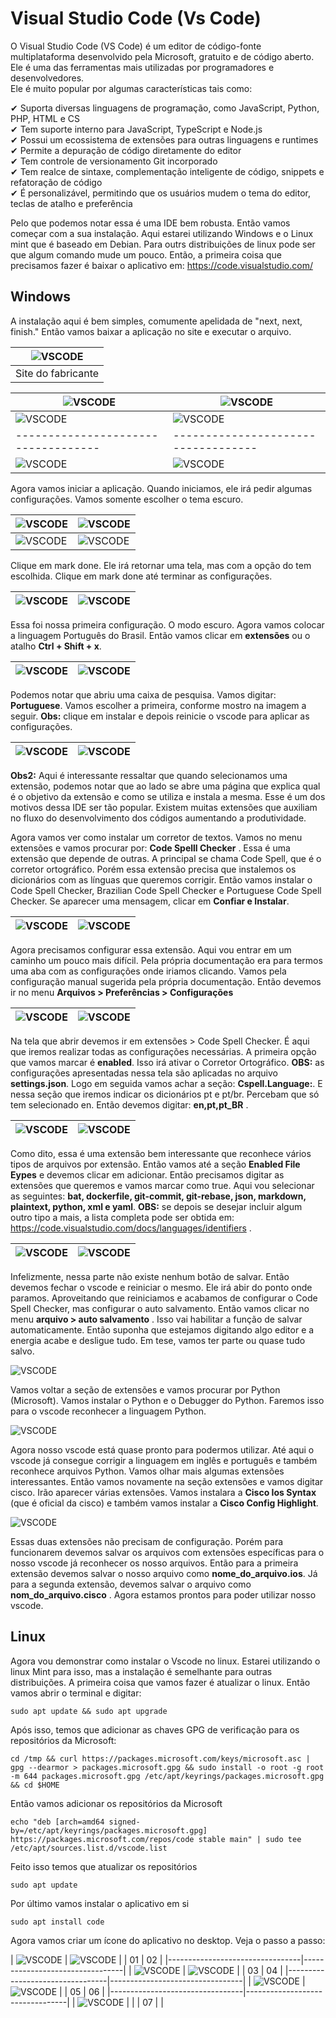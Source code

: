 # Visual Studio Code (Vs Code)

O Visual Studio Code (VS Code) é um editor de código-fonte multiplataforma desenvolvido pela Microsoft, gratuito e de código aberto. Ele é uma das ferramentas mais utilizadas por programadores e desenvolvedores.  
Ele é muito popular por algumas características tais como: 

✔ Suporta diversas linguagens de programação, como JavaScript, Python, PHP, HTML e CS  
✔ Tem suporte interno para JavaScript, TypeScript e Node.js   
✔ Possui um ecossistema de extensões para outras linguagens e runtimes   
✔ Permite a depuração de código diretamente do editor   
✔ Tem controle de versionamento Git incorporado   
✔ Tem realce de sintaxe, complementação inteligente de código, snippets e refatoração de código  
✔ É personalizável, permitindo que os usuários mudem o tema do editor, teclas de atalho e preferência  

Pelo que podemos notar essa é uma IDE bem robusta. Então vamos começar com a sua instalação. Aqui estarei utilizando Windows e o Linux mint que é baseado em Debian. Para outrs distribuições de linux pode ser que algum comando mude um pouco. Então, a primeira coisa que precisamos fazer é baixar o aplicativo em: https://code.visualstudio.com/  

## Windows

A instalação aqui é bem simples, comumente apelidada de "next, next, finish." Então vamos baixar a aplicação no site e executar o arquivo.  

| ![VSCODE](Imagens/Windows/01.png) |
|-----------------------------------|   
| Site do fabricante                |

| ![VSCODE](Imagens/Windows/02.png) | ![VSCODE](Imagens/Windows/02.png) |
|-----------------------------------|-----------------------------------|
| ![VSCODE](Imagens/Windows/03.png) | ![VSCODE](Imagens/Windows/04.png) |  
|-----------------------------------|-----------------------------------|
| ![VSCODE](Imagens/Windows/05.png) | ![VSCODE](Imagens/Windows/06.png) | 

Agora vamos iniciar a aplicação. Quando iniciamos, ele irá pedir algumas configurações. Vamos somente escolher o tema escuro.  

| ![VSCODE](Imagens/Windows/07.png) | ![VSCODE](Imagens/Windows/08.png) |  
|-----------------------------------|-----------------------------------|
| ![VSCODE](Imagens/Windows/09.png) | ![VSCODE](Imagens/Windows/10.png) |  

Clique em mark done. Ele irá retornar uma tela, mas com a opção do tem escolhida. Clique em mark done até terminar as configurações.

| ![VSCODE](Imagens/Windows/11.png) | ![VSCODE](Imagens/Windows/12.png) |  
|-----------------------------------|-----------------------------------| 

Essa foi nossa primeira configuração. O modo escuro. Agora vamos colocar a linguagem Português do Brasil. Então vamos clicar em **extensões** ou o atalho **Ctrl + Shift + x**.  

| ![VSCODE](Imagens/Windows/13.png) | ![VSCODE](Imagens/Windows/14.png) |  
|-----------------------------------|-----------------------------------|

Podemos notar que abriu uma caixa de pesquisa. Vamos digitar: **Portuguese**. Vamos escolher a primeira, conforme mostro na imagem a seguir. **Obs:** clique em instalar e depois reinicie o vscode para aplicar as configurações.  

| ![VSCODE](Imagens/Windows/15.png) | ![VSCODE](Imagens/Windows/16.png) |  
|-----------------------------------|-----------------------------------|  

**Obs2:** Aqui é interessante ressaltar que quando selecionamos uma extensão, podemos notar que ao lado se abre uma página que explica qual é o objetivo da extensão e como se utiliza e instala a mesma. Esse é um dos motivos dessa IDE ser tão popular. Existem muitas extensões que auxiliam no fluxo do desenvolvimento dos códigos aumentando a produtividade.  

Agora vamos ver como instalar um corretor de textos. Vamos no menu extensões e vamos procurar por: **Code Spelll Checker** . Essa é uma extensão que depende de outras. A principal se chama Code Spell, que é o corretor ortográfico. Porém essa extensão precisa que instalemos os dicionários com as línguas que queremos corrigir. Então vamos instalar o Code Spell Checker, Brazilian Code Spell Checker e Portuguese Code Spell Checker.  Se aparecer uma mensagem, clicar em **Confiar e Instalar**.  

| ![VSCODE](Imagens/Windows/17.png) | ![VSCODE](Imagens/Windows/18.png) |  
|-----------------------------------|-----------------------------------|   

Agora precisamos configurar essa extensão. Aqui vou entrar em um caminho um pouco mais difícil. Pela própria documentação era para termos uma aba com as configurações onde iriamos clicando. Vamos pela configuração manual sugerida pela própria documentação. Então devemos ir no menu **Arquivos > Preferências > Configurações**  

| ![VSCODE](Imagens/Windows/19.png) | ![VSCODE](Imagens/Windows/20.png) |  
|-----------------------------------|-----------------------------------|  

Na tela que abrir devemos ir em extensões > Code Spell Checker. É aqui que iremos realizar todas as configurações necessárias. A primeira opção que vamos marcar é **enabled**. Isso irá ativar o Corretor Ortográfico. **OBS:** as configurações apresentadas nessa tela são aplicadas no arquivo **settings.json**.  Logo em seguida vamos achar a seção: **Cspell.Language:**. E nessa seção que iremos indicar os dicionários pt e pt/br. Percebam que só tem selecionado en. Então devemos digitar: **en,pt,pt_BR** .  

| ![VSCODE](Imagens/Windows/21.png) | ![VSCODE](Imagens/Windows/22.png) |  
|-----------------------------------|-----------------------------------|  

Como dito, essa é uma extensão bem interessante que reconhece vários tipos de arquivos por extensão. Então vamos até a seção **Enabled File Eypes** e devemos clicar em adicionar. Então precisamos digitar as extensões que queremos e vamos marcar como true. Aqui vou selecionar as seguintes: **bat, dockerfile, git-commit, git-rebase, json, markdown, plaintext, python, xml e yaml**. **OBS:** se depois se desejar incluir algum outro tipo a mais, a lista completa pode ser obtida em: https://code.visualstudio.com/docs/languages/identifiers .  

| ![VSCODE](Imagens/Windows/23.png) | ![VSCODE](Imagens/Windows/24.png) |  
|-----------------------------------|-----------------------------------|  

Infelizmente, nessa parte não existe nenhum botão de salvar. Então devemos fechar o vscode e reiniciar o mesmo. Ele irá abir do ponto onde paramos. Aproveitando que reiniciamos e acabamos de configurar o Code Spell Checker, mas configurar o auto salvamento. Então vamos clicar no menu **arquivo > auto salvamento** . Isso vai habilitar a função de salvar automaticamente. Então suponha que estejamos digitando algo editor e a energia acabe e desligue tudo. Em tese, vamos ter parte ou quase tudo salvo.  

![VSCODE](Imagens/Windows/25.png)  

Vamos voltar a seção de extensões e vamos procurar por Python (Microsoft). Vamos instalar o Python e o Debugger do Python. Faremos isso para o vscode reconhecer a linguagem Python.  

![VSCODE](Imagens/Windows/26.png)  

Agora nosso vscode está quase pronto para podermos utilizar. Até aqui o vscode já consegue corrigir a linguagem em inglês e português e também reconhece arquivos Python. Vamos olhar mais algumas extensões interessantes. Então vamos novamente na seção extensões e vamos digitar cisco. Irão aparecer várias extensões. Vamos instalara a **Cisco Ios Syntax** (que é oficial da cisco) e também vamos instalar a **Cisco Config Highlight**.   

![VSCODE](Imagens/Windows/27.png)  

Essas duas extensões não precisam de configuração. Porém para funcionarem devemos salvar os arquivos com extensões específicas para o nosso vscode já reconhecer os nosso arquivos. Então para a primeira extensão devemos salvar o nosso arquivo como **nome_do_arquivo.ios**. Já para a segunda extensão, devemos salvar o arquivo como **nom_do_arquivo.cisco** . Agora estamos prontos para poder utilizar nosso vscode.  

## Linux

Agora vou demonstrar como instalar o Vscode no linux. Estarei utilizando o linux Mint para isso, mas a instalação é semelhante para outras distribuições. A primeira coisa que vamos fazer é atualizar o linux. Então vamos abrir o terminal e digitar:  

    sudo apt update && sudo apt upgrade  

Após isso, temos que adicionar as chaves GPG de verificação para os repositórios da Microsoft:  

    cd /tmp && curl https://packages.microsoft.com/keys/microsoft.asc | gpg --dearmor > packages.microsoft.gpg && sudo install -o root -g root -m 644 packages.microsoft.gpg /etc/apt/keyrings/packages.microsoft.gpg && cd $HOME  

Então vamos adicionar os repositórios da Microsoft  

    echo "deb [arch=amd64 signed-by=/etc/apt/keyrings/packages.microsoft.gpg] https://packages.microsoft.com/repos/code stable main" | sudo tee /etc/apt/sources.list.d/vscode.list  

Feito isso temos que atualizar os repositórios  

    sudo apt update  

Por último vamos instalar o aplicativo em si  

    sudo apt install code  

Agora vamos criar um ícone do aplicativo no desktop. Veja o passo a passo:  

| ![VSCODE](Imagens/Linux/01.png) | ![VSCODE](Imagens/Linux/02.png) | 
| 01                              | 02                              |
|---------------------------------|---------------------------------|
| ![VSCODE](Imagens/Linux/03.png) | ![VSCODE](Imagens/Linux/04.png) |
| 03                              | 04                              |
|---------------------------------|---------------------------------|
| ![VSCODE](Imagens/Linux/05.png) | ![VSCODE](Imagens/Linux/06.png) |
| 05                              | 06                              |
|---------------------------------|---------------------------------|
| ![VSCODE](Imagens/Linux/07.png) |                                 |
| 07                              |                                 |